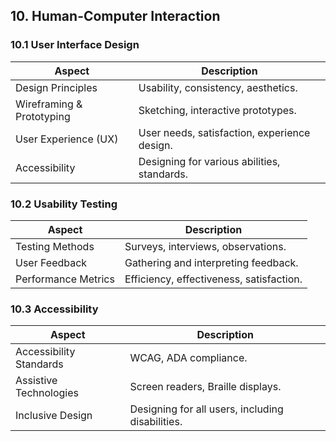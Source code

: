 ## 10. Human-Computer Interaction
### 10.1 User Interface Design
| Aspect                                   | Description                                               |
|------------------------------------------|-----------------------------------------------------------|
| Design Principles                        | Usability, consistency, aesthetics.                       |
| Wireframing & Prototyping                | Sketching, interactive prototypes.                        |
| User Experience (UX)                     | User needs, satisfaction, experience design.              |
| Accessibility                            | Designing for various abilities, standards.               |

### 10.2 Usability Testing
| Aspect                                   | Description                                               |
|------------------------------------------|-----------------------------------------------------------|
| Testing Methods                          | Surveys, interviews, observations.                        |
| User Feedback                            | Gathering and interpreting feedback.                      |
| Performance Metrics                      | Efficiency, effectiveness, satisfaction.                  |


### 10.3 Accessibility
| Aspect                                   | Description                                               |
|------------------------------------------|-----------------------------------------------------------|
| Accessibility Standards                  | WCAG, ADA compliance.                                     |
| Assistive Technologies                   | Screen readers, Braille displays.                         |
| Inclusive Design                         | Designing for all users, including disabilities.          |
